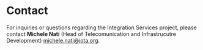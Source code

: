 # Contact

For inquiries or questions regarding the Integration Services project, please contact **Michele Nati** (Head of Telecomunication and Infrastrucutre Development) <michele.nati@iota.org>.